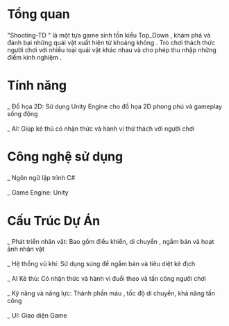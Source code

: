 <h1 align="left">Tổng quan</h1>

###

<p align="left">"Shooting-TD " là một tựa game sinh tồn kiểu Top_Down , khám phá và đánh bại những quái vật xuất hiện từ khoảng không . Trò chơi thách thức người chơi với nhiều loại quái vật khác nhau và cho phép thu nhập những điểm kinh nghiệm .</p>

###

<h1 align="left">Tính năng</h1>

###

<p align="left">_ Đồ họa 2D: Sử dụng Unity Engine cho đồ họa 2D phong phú và gameplay sống động<br><br>_ AI: Giúp kẻ thủ có nhận thức và hành vi thử thách với người chơi</p>

###

<h1 align="left">Công nghệ sử dụng</h1>

###

<p align="left">_ Ngôn ngữ lập trình C#<br><br>_ Game Engine: Unity</p>

###

<h1 align="left">Cấu Trúc Dự Án</h1>

###

<p align="left">_ Phát triển nhân vật: Bao gồm điều khiển, di chuyển , ngắm bán và hoạt ảnh nhân vật<br><br>_ Hệ thống vũ khí: Sử dụng súng để ngắm bán và tiêu diệt kẻ địch<br><br>_ AI Kẻ thù: Có nhận thức và hành vi đuổi theo và tấn công người chơi<br><br>_ Kỹ năng và năng lực: Thành phần máu , tốc độ di chuyển, khả năng tấn công<br><br>_ UI: Giao diện Game</p>

###
